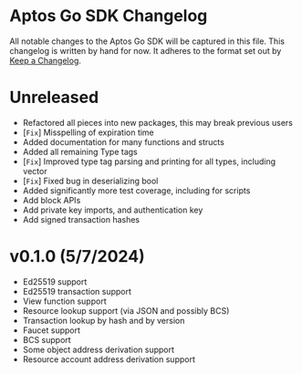 # Aptos Go SDK Changelog

All notable changes to the Aptos Go SDK will be captured in this file. This changelog is written by hand for now. It
adheres to the format set out by [Keep a Changelog](https://keepachangelog.com/en/1.0.0/).

# Unreleased

- Refactored all pieces into new packages, this may break previous users
- [`Fix`] Misspelling of expiration time
- Added documentation for many functions and structs
- Added all remaining Type tags
- [`Fix`] Improved type tag parsing and printing for all types, including vector
- [`Fix`] Fixed bug in deserializing bool
- Added significantly more test coverage, including for scripts
- Add block APIs
- Add private key imports, and authentication key
- Add signed transaction hashes

# v0.1.0 (5/7/2024)

- Ed25519 support
- Ed25519 transaction support
- View function support
- Resource lookup support (via JSON and possibly BCS)
- Transaction lookup by hash and by version
- Faucet support
- BCS support
- Some object address derivation support
- Resource account address derivation support
